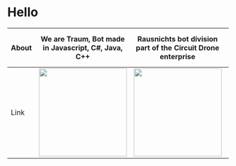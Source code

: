 # Hello



About | We are Traum, Bot made in Javascript, C#, Java, C++ | Rausnichts bot division part of the Circuit Drone enterprise | This is the discord support server for Traum and other bots made by the Rausnichts division 
--- | --- | --- | --- 
Link | <img src='https://github.com/Traumbot/.github/assets/132499310/455dc3d8-cb03-45dc-b462-089a9f94e408' width='200' /> | <a href='https://github.com/RausNichts'><img src='https://avatars.githubusercontent.com/u/143963801?s=240&v=4' width='200' /></a> | <a href='https://discord.com/invite/UGSTZZsjuu'><img src='https://cdn.discordapp.com/icons/1147876645823332483/ad7f1dcd70cd5abe48ff9696212775e8.webp?size=240' width='200' /></a> 
